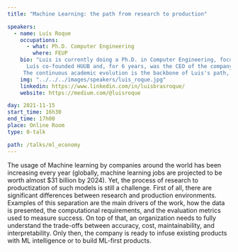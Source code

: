 ```yaml
---
title: "Machine Learning: the path from research to production"

speakers:
  - name: Luís Roque
    occupations:
      - what: Ph.D. Computer Engineering
        where: FEUP
    bio: "Luis is currently doing a Ph.D. in Computer Engineering, focused on Probabilistic Machine Learning. He is passionate about technology, data, machine learning, and management. 
	  Luís co-founded HUUB and, for 6 years, was the CEO of the company. He raised 5M€ from VCs and corporate VCs (such as Maersk, the biggest logistics service provider in the world) and grew the company to more than 70 employees. HUUB is disrupting the Fashion Supply Chain of the future, using technology to optimize the flow of goods worldwide. The company was ranked as one of the fastest-growing tech companies in the EMEA region in 2019 (placed at 54). HUUB was acquired by Maersk in 2021.
	 The continuous academic evolution is the backbone of Luis's path, with a Master of Science in Industrial Engineering and Management, a Postgraduate degree in Business Intelligence & Analytics, and a Web Development specialization."
    img: "../../../images/speakers/luis_roque.jpg"
    linkedin: https://www.linkedin.com/in/luisbrasroque/
    website: https://medium.com/@luisroque

day: 2021-11-15
start_time: 16h30
end_time: 17h00
place: Online Room
type: 0-talk

path: /talks/ml_economy
---
```


The usage of Machine learning by companies around the world has been increasing every year (globally, machine learning jobs are projected to be worth almost \$31 billion by 2024). Yet, the process of research to productization of such models is still a challenge. First of all, there are significant differences between research and production environments. Examples of this separation are the main drivers of the work, how the data is presented, the computational requirements, and the evaluation metrics used to measure success. On top of that, an organization needs to fully understand the trade-offs between accuracy, cost, maintainability, and interpretability. Only then, the company is ready to infuse existing products with ML intelligence or to build ML-first products.
